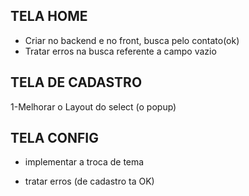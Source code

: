 ## TELA HOME

- Criar no backend e no front, busca pelo contato(ok)
- Tratar erros na busca referente a campo vazio
## TELA DE CADASTRO

1-Melhorar o Layout do select (o popup)

## TELA CONFIG

- implementar a troca de tema

- tratar erros (de cadastro ta OK)